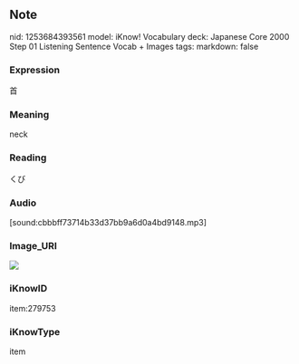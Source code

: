 ## Note
nid: 1253684393561
model: iKnow! Vocabulary
deck: Japanese Core 2000 Step 01 Listening Sentence Vocab + Images
tags: 
markdown: false

### Expression
首

### Meaning
neck

### Reading
くび

### Audio
[sound:cbbbff73714b33d37bb9a6d0a4bd9148.mp3]

### Image_URI
<!DOCTYPE html>
<title></title>
<img src="0835f9c4c3d40067c5f292af163fb712.jpg">



### iKnowID
item:279753

### iKnowType
item
